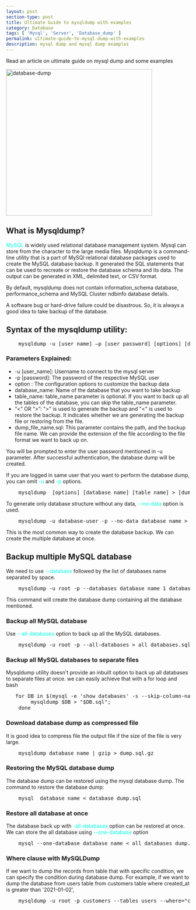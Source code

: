 ```yaml
---
layout: post
section-type: post
title: Ultimate Guide to mysqldump with examples
category: Database
tags: [ 'Mysql', 'Server', 'Database_dump' ]
permalink: ultimate-guide-to-mysql-dump-with-examples
description: mysql dump and mysql dump examples
---
```


Read an article on ultimate guide on mysql dump and some examples
<!--more-->

<img src="{{site.baseurl}}/img/posts/database-dump-2.jpg" class="img-thumbnail img-rounded" height="400px" alt="database-dump">

<section>
<h1>What is Mysqldump?</h1>
<p>
<span style="color: #00fae0">MySQL</span> is widely used relational database management system. Mysql can store from the
character to the large media files. Mysqldump is a command-line utility that is a part of MySQl relational database
packages used to create the MySQL database backup. It generated the SQL statements that can be used to recreate or
restore the database schema and its data. The output can be generated in XML, delimited text, or CSV format.
</p>
</section>

<section>
<p>
By default, mysqldump does not contain information_schema database, performance_schema and MySQL Cluster ndbinfo
database details.
</p>
</section>

<section>
<p>
A software bug or hard-drive failure could be disastrous. So, it is always a good idea to take backup of the database.
</p>
</section>

<section>
<h2>Syntax of the mysqldump utility:</h2>
<pre class="terminal">
    mysqldump -u [user_name] –p [user_password] [options] [database_name] [table_name] > [dump_file_name.sql]
</pre>  
</section>

<section>
<h3>Parameters Explained:</h3>
<ul>
<li>-u [user_name]: Username to connect to the mysql server</li>
<li>-p [password]: The password of the respective MySQL user</li>
<li>option : The configuration options to customize the backup data</li>
<li>database_name: Name of the database that you want to take backup</li>
<li>table_name: table_name parameter is optional. If you want to back up all the tables of the database, you can skip the table_name parameter.</li>
<li>“<” OR ”>”: ">" is used to generate the backup and "<" is used to restore the backup.
It indicates whether we are generating the backup file or restoring from the file.</li>
<li>dump_file_name.sql: This parameter contains the path, and the backup file name.
We can provide the extension of the file according to the file format we want to back up on.</li>
</ul>


<p>
You will be prompted to enter the user password mentioned in -u parameter. After successful authentication, the database
dump will be created.
</p>
</section>

<section>
<p>
If you are logged in same user that you want to perform the database dump, you can omit <span style="color: #00fae0">
-u</span> and <span style="color: #00fae0">-p</span> options.
</p>

<pre class="terminal">
    mysqldump  [options] [database_name] [table_name] > [dump_file_name.sql]
</pre>
<p>
To generate only database structure without any data, <span style="color: #00fae0">--no-data</span> option is used.
</p>

<pre class="terminal">
    mysqldump -u database-user -p --no-data database_name > database_structure.sql
</pre>     
<p>
This is the most common way to create the database backup. We can create the multiple database at once.
</p>
</section>

<section>
<h2>Backup multiple MySQL database</h2>
<p>
We need to use <span style="color: #00fae0">--database</span> followed by the list of databases name separated by space.
</p>

<pre class="terminal">
    mysqldump -u root -p --databases database_name_1 database_name_1 > databases_dump_1_2.sql
</pre>      
<p>
This command will create the database dump containing all the database mentioned.
</p>
</section>

<section>
<h3>Backup all MySQL database</h3>
<p>Use <span style="color: #00fae0">--all-databases</span> option to back up all the MySQL databases.</p>
<pre class="terminal">
    mysqldump -u root -p --all-databases > all_databases.sql
</pre>
</section>

<section>
<h3>Backup all MySQL databases to separate files</h3>
<p>
Mysqldump utility doesn't provide an inbuilt option to back up all databases to separate files at once. we can easily
achieve that with a for loop and bash
</p>
<pre class="terminal">
   for DB in $(mysql -e 'show databases' -s --skip-column-names); do
        mysqldump $DB > "$DB.sql";
    done
</pre>  
 </section>

<section>
<h3>Download database dump as compressed file</h3>
<p>It is good idea to compress file the output file if the size of the file is very large.</p>
<pre class="terminal">
    mysqldump database_name | gzip > dump.sql.gz
</pre>
</section>

<section>
<h3>Restoring the MySQL database dump</h3>
<p>
The database dump can be restored using the mysql database dump.
The command to restore the database dump:
</p>
<pre class="terminal">
    mysql  database_name < database_dump.sql
</pre>
</section>

<section>
<h3>Restore all database at once</h3>
<p>
The database back up with <span style="color: #00fae0">-all-databases</span> option can be restored at once.
We can store the all database using <span style="color: #00fae0">--one-database</span> option
</p>
<pre class="terminal">
    mysql --one-database database_name < all_databases_dump.sql
</pre>  
</section>


<section>
<h3>Where clause with MySQLDump</h3>
<p>
If we want to dump the records from table that with specific condition, we can specify the condition during database dump.
For example, if we want to dump the database from users table from customers table where created_at is greater than
'2021-01-02',
</p>
<pre class="terminal">
    mysqldump -u root -p customers --tables users --where="created_at > '2021-01-02' " > database_dump.sql
</pre>  
</section>